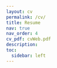 ```yaml
---
layout: cv
permalink: /cv/
title: Resume
nav: true
nav_order: 4
cv_pdf: cvWeb.pdf
description:
toc:
  sidebar: left
---
```

